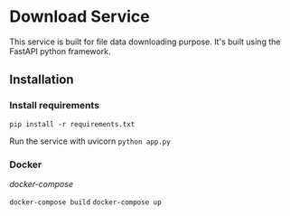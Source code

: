 # Download Service

This service is built for file data downloading purpose. It's built using the FastAPI python framework.


## Installation

### Install requirements

`pip install -r requirements.txt`

Run the service with uvicorn
`python app.py`

### Docker

*docker-compose*

`docker-compose build`
`docker-compose up`
